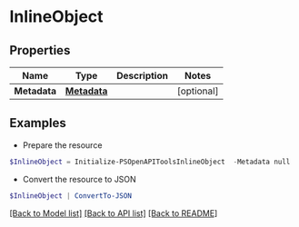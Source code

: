 # InlineObject
## Properties

Name | Type | Description | Notes
------------ | ------------- | ------------- | -------------
**Metadata** | [**Metadata**](Metadata.md) |  | [optional] 

## Examples

- Prepare the resource
```powershell
$InlineObject = Initialize-PSOpenAPIToolsInlineObject  -Metadata null
```

- Convert the resource to JSON
```powershell
$InlineObject | ConvertTo-JSON
```

[[Back to Model list]](../README.md#documentation-for-models) [[Back to API list]](../README.md#documentation-for-api-endpoints) [[Back to README]](../README.md)

